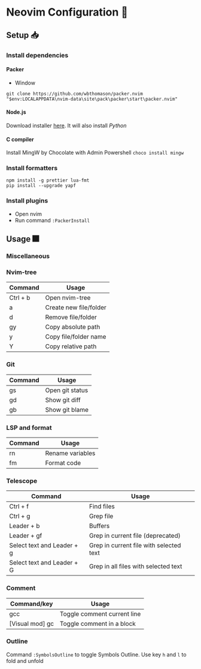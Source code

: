 # Neovim Configuration 🔧
## Setup 📥
### Install dependencies
#### Packer
-   Window
```
git clone https://github.com/wbthomason/packer.nvim "$env:LOCALAPPDATA\nvim-data\site\pack\packer\start\packer.nvim"
```
#### Node.js
Download installer [here](https://nodejs.org/en/download). It will also install *Python*
#### C compiler
Install MingW by Chocolate with Admin Powershell
```choco install mingw```
### Install formatters
```
npm install -g prettier lua-fmt
pip install --upgrade yapf

```
### Install plugins
- Open nvim
- Run command `:PackerInstall`
## Usage 🎆
### Miscellaneous
### Nvim-tree
| Command  | Usage                  |
|----------|------------------------|
| Ctrl + b | Open nvim-tree         |
| a        | Create new file/folder |
| d        | Remove file/folder     |
| gy       | Copy absolute path     |
| y        | Copy file/folder name  |
| Y        | Copy relative path     |
### Git
| Command    | Usage           |
|------------|-----------------|
| <leader>gs | Open git status |
| <leader>gd | Show git diff   |
| <leader>gb | Show git blame  |
### LSP and format
| Command    | Usage            |
|------------|------------------|
| <leader>rn | Rename variables |
| <leader>fm | Format code      |
### Telescope
| Command                    | Usage                                   |
|----------------------------|-----------------------------------------|
| Ctrl + f                   | Find files                              |
| Ctrl + g                   | Grep file                               |
| Leader + b                 | Buffers                                 |
| Leader + gf                | Grep in current file (deprecated)       |
| Select text and Leader + g | Grep in current file with selected text |
| Select text and Leader + G | Grep in all files with selected text    |
### Comment
| Command/key     | Usage                       |
|-----------------|-----------------------------|
| gcc             | Toggle comment current line |
| [Visual mod] gc | Toggle comment in a block   |
### Outline
Command `:SymbolsOutline` to toggle Symbols Outline.  Use key `h` and `l` to fold and unfold

